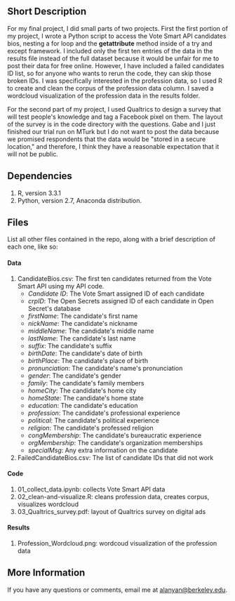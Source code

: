## Short Description

For my final project, I did small parts of two projects. First the first portion of my project, I wrote a Python script to access the Vote Smart API candidates bios, nesting a for loop and the __getattribute__ method inside of a try and except framework. I included only the first ten entries of the data in the results file instead of the full dataset because it would be unfair for me to post their data for free online. However, I have included a failed candidates ID list, so for anyone who wants to rerun the code, they can skip those broken IDs. I was specifically interested in the profession data, so I used R to create and clean the corpus of the profession data column. I saved a wordcloud visualization of the profession data in the results folder.

For the second part of my project, I used Qualtrics to design a survey that will test people's knowledge and tag a Facebook pixel on them. The layout of the survey is in the code directory with the questions. Gabe and I just finished our trial run on MTurk but I do not want to post the data because we promised respondents that the data would be "stored in a secure location," and therefore, I think they have a reasonable expectation that it will not be public.

## Dependencies

1. R, version 3.3.1
2. Python, version 2.7, Anaconda distribution.

## Files

List all other files contained in the repo, along with a brief description of each one, like so:

#### Data

1. CandidateBios.csv: The first ten candidates returned from the Vote Smart API using my API code.
    - *Candidate ID*: The Vote Smart assigned ID of each candidate
    - *crpID*: The Open Secrets assigned ID of each candidate in Open Secret's database
    - *firstName*: The candidate's first name
    - *nickName*: The candidate's nickname
    - *middleName*: The candidate's middle name
    - *lastName*: The candidate's last name
    - *suffix*: The candidate's suffix
    - *birthDate*: The candidate's date of birth
    - *birthPlace*: The candidate's place of birth
    - *pronunciation*: The candidate's name's pronunciation
    - *gender*: The candidate's gender
    - *family*: The candidate's family members
    - *homeCity*: The candidate's home city
    - *homeState*: The candidate's home state
    - *education*: The candidate's education
    - *profession*: The candidate's professional experience
    - *political*: The candidate's political experience
    - *religion*: The candidate's professed religion
    - *congMembership*: The candidate's bureaucratic experience
    - *orgMembership*: The candidate's organization memberships
    - *specialMsg*: Any extra information on the candidate
2. FailedCandidateBios.csv: The list of candidate IDs that did not work
    
#### Code

1. 01_collect_data.ipynb: collects Vote Smart API data 
2. 02_clean-and-visualize.R: cleans profession data, creates corpus, visualizes wordcloud
3. 03_Qualtrics_survey.pdf: layout of Qualtrics survey on digital ads

#### Results

1. Profession_Wordcloud.png: wordcoud visualization of the profession data

## More Information

If you have any questions or comments, email me at alanyan@berkeley.edu.


